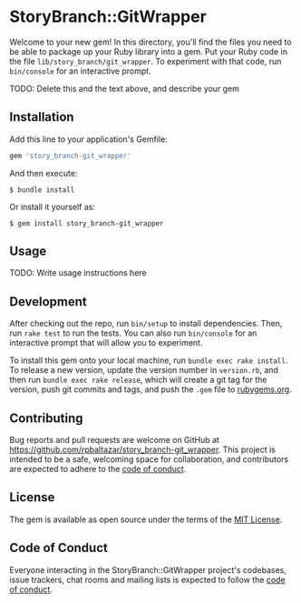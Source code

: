 # StoryBranch::GitWrapper

Welcome to your new gem! In this directory, you'll find the files you need to be able to package up your Ruby library into a gem. Put your Ruby code in the file `lib/story_branch/git_wrapper`. To experiment with that code, run `bin/console` for an interactive prompt.

TODO: Delete this and the text above, and describe your gem

## Installation

Add this line to your application's Gemfile:

```ruby
gem 'story_branch-git_wrapper'
```

And then execute:

    $ bundle install

Or install it yourself as:

    $ gem install story_branch-git_wrapper

## Usage

TODO: Write usage instructions here

## Development

After checking out the repo, run `bin/setup` to install dependencies. Then, run `rake test` to run the tests. You can also run `bin/console` for an interactive prompt that will allow you to experiment.

To install this gem onto your local machine, run `bundle exec rake install`. To release a new version, update the version number in `version.rb`, and then run `bundle exec rake release`, which will create a git tag for the version, push git commits and tags, and push the `.gem` file to [rubygems.org](https://rubygems.org).

## Contributing

Bug reports and pull requests are welcome on GitHub at https://github.com/rpbaltazar/story_branch-git_wrapper. This project is intended to be a safe, welcoming space for collaboration, and contributors are expected to adhere to the [code of conduct](https://github.com/rpbaltazar/story_branch-git_wrapper/blob/master/CODE_OF_CONDUCT.md).


## License

The gem is available as open source under the terms of the [MIT License](https://opensource.org/licenses/MIT).

## Code of Conduct

Everyone interacting in the StoryBranch::GitWrapper project's codebases, issue trackers, chat rooms and mailing lists is expected to follow the [code of conduct](https://github.com/rpbaltazar/story_branch-git_wrapper/blob/master/CODE_OF_CONDUCT.md).
